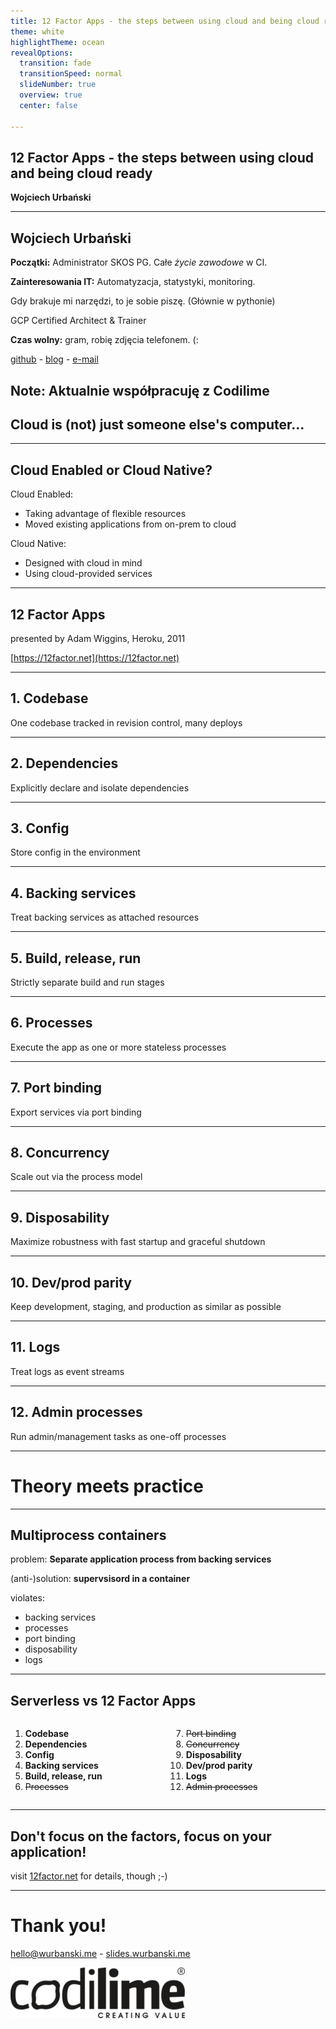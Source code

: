 ```yaml
---
title: 12 Factor Apps - the steps between using cloud and being cloud ready
theme: white
highlightTheme: ocean
revealOptions:
  transition: fade
  transitionSpeed: normal
  slideNumber: true
  overview: true
  center: false

---
```


<!-- .slide: class="center pic-bg" data-background="./images/bg-title.jpg" -->

<style>

.reveal {
  font-size: 36px;
}

.reveal .controls, .reveal .progress , .reveal a, .reveal a:hover {
  color: #98cf2b;
}

.reveal pre {
  font-size: .4em !important;
}

.reveal h1 {
  background: linear-gradient(to right, #98cf2b, #a2dd2c) !important;
  color: #fff;
  padding: 2rem;
  margin: 1% -5%;
  box-shadow: 0 4px 8px 0 rgba(0, 0, 0, 0.2), 0 6px 20px 0 rgba(0, 0, 0, 0.19);
}

.reveal h2 {
  background: linear-gradient(to right, #98cf2b, #a2dd2c) !important;
  color: #fff;
  padding: 20px;
  margin: .5em -5%;
  box-shadow: 0 4px 8px 0 rgba(0, 0, 0, 0.2), 0 6px 20px 0 rgba(0, 0, 0, 0.19);
}

.reveal blockquote {
  width: 100%;
  font-size: .8em;
}

.reveal .stretch > code {
  /*max-height: none !important;*/
  /*height: auto !important;*/
}

.reveal section img {
  background: none !important;
  border: none !important;
  box-shadow: none !important;
}

.reveal .slides {
  text-align: left !important;
}

.reveal .slides .center {
  text-align: center !important;
  margin: auto !important;
}

.reveal ul > li {
  margin: 0 .5em;
}

.reveal ol > li {
  margin: .5em .5em;
}

.reveal code:not(.hljs) {
  font-size: 0.8em;
}

.pic-bg p {
  background: rgba(255,255,255,0.75);
  border-radius: 5px;
  padding: 10px 40px;
  min-width: 5%;
  margin: auto;
  margin-top: 1em;
}

.twocolumn {
   display: grid;
   grid-template-columns: 1fr 1fr;
   grid-gap: 10px;
   text-align: left;
}

</style>

## 12 Factor Apps - the steps between using cloud and being cloud ready

**Wojciech Urbański**


---

<!-- .slide: data-background="./images/bg-about.jpg" -->
## Wojciech Urbański

**Początki:** Administrator SKOS PG. Całe *życie zawodowe* w CI.

**Zainteresowania IT:** Automatyzacja, statystyki, monitoring.

Gdy brakuje mi narzędzi, to je sobie piszę. (Głównie w pythonie)

GCP Certified Architect & Trainer

**Czas wolny:** gram, robię zdjęcia telefonem. (:

[github](https://github.com/wurbanski/) - [blog](https://blog.wurbanski.me) - [e-mail](mailto:hello@wurbanski.me)

Note: Aktualnie współpracuję z Codilime
---

<!-- .slide: class="center pic-bg" data-background="./images/bg-cloud.jpg" -->

## Cloud is (not) just someone else's computer...

----

## Cloud Enabled or Cloud Native?

Cloud Enabled:
* Taking advantage of flexible resources
* Moved existing applications from on-prem to cloud

Cloud Native:
* Designed with cloud in mind
* Using cloud-provided services

---

<!-- .slide: class="center pic-bg" data-background="./images/bg-cloud.jpg" -->

## 12 Factor Apps

presented by Adam Wiggins, Heroku, 2011

[https://12factor.net](https://12factor.net)

---

<!-- .slide: class="center pic-bg" data-background="./images/bg-cloud.jpg" -->

## 1. Codebase

One codebase tracked in revision control, many deploys

---

<!-- .slide: class="center pic-bg" data-background="./images/bg-cloud.jpg" -->

## 2. Dependencies

Explicitly declare and isolate dependencies

---

<!-- .slide: class="center pic-bg" data-background="./images/bg-cloud.jpg" -->

## 3. Config

Store config in the environment

---

<!-- .slide: class="center pic-bg" data-background="./images/bg-cloud.jpg" -->

## 4. Backing services

Treat backing services as attached resources

---

<!-- .slide: class="center pic-bg" data-background="./images/bg-cloud.jpg" -->

## 5. Build, release, run

Strictly separate build and run stages

---

<!-- .slide: class="center pic-bg" data-background="./images/bg-cloud.jpg" -->

## 6. Processes

Execute the app as one or more stateless processes

---

<!-- .slide: class="center pic-bg" data-background="./images/bg-cloud.jpg" -->

## 7. Port binding

Export services via port binding

---

<!-- .slide: class="center pic-bg" data-background="./images/bg-cloud.jpg" -->

## 8. Concurrency

Scale out via the process model

---

<!-- .slide: class="center pic-bg" data-background="./images/bg-cloud.jpg" -->

## 9. Disposability

Maximize robustness with fast startup and graceful shutdown

---

<!-- .slide: class="center pic-bg" data-background="./images/bg-cloud.jpg" -->

## 10. Dev/prod parity

Keep development, staging, and production as similar as possible

---

<!-- .slide: class="center pic-bg" data-background="./images/bg-cloud.jpg" -->

## 11. Logs

Treat logs as event streams

---

<!-- .slide: class="center pic-bg" data-background="./images/bg-cloud.jpg" -->

## 12. Admin processes

Run admin/management tasks as one-off processes

---

<!-- .slide: class="center pic-bg" data-background="./images/bg-cloud.jpg" -->

# Theory meets practice

----

## Multiprocess containers

problem: **Separate application process from backing services**

(anti-)solution: **supervsisord in a container**

violates: 
* backing services
* processes
* port binding
* disposability
* logs

----

## Serverless vs 12 Factor Apps

<div class="twocolumn">
  <div>
<ol> 
<li><strong>Codebase</strong></li>
<li><strong>Dependencies</strong></li>
<li><strong>Config</strong></li>
<li><strong>Backing services</strong></li>
<li><strong>Build, release, run</strong></li>
<li><strike>Processes</strike></li>
</ol>
  </div>
  <div>
<ol start="7">
<li><strike>Port binding</strike></li>
<li><strike>Concurrency</strike></li>
<li><strong>Disposability</strong></li>
<li><strong>Dev/prod parity</strong></li>
<li><strong>Logs</strong></li>
<li><strike>Admin processes</strike></li>
</ol>
  </div>
</div>

---

<!-- .slide: class="center pic-bg" data-background="./images/bg-theend.jpg" -->
## Don't focus on the factors, focus on your application!

visit [12factor.net](https://12factor.net) for details, though ;-)
    
---
    
<!-- .slide: class="center pic-bg" data-background="./images/bg-theend.jpg" -->
# Thank you!

[hello@wurbanski.me](mailto:hello@wurbanski.me) - [slides.wurbanski.me](https://slides.wurbanski.me/)

[![codilime](images/codilime-bk.png)](mailto:wojciech.urbanski@codilime.com)

